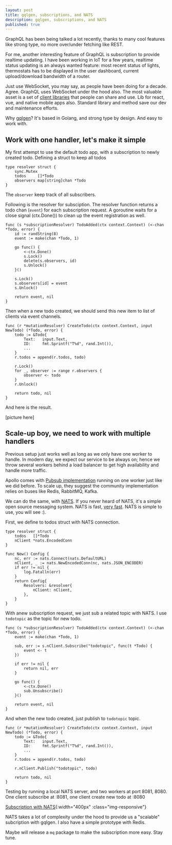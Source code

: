 ```yaml
---
layout: post
title: gqlgen, subscriptions, and NATS
description: gqlgen, subscriptions, and NATS
published: true
---
```


GraphQL has been being talked a lot recently, thanks to many cool features like strong type, no more over/under fetching like REST.

For me, another interesting feature of GraphQL is subscription to provide realtime updating. I have been working in IoT for a few years, realtime status updating is an always wanted feature: most recent status of lights, thermostats has to be displayed in the user dashboard, current upload/download bandwidth of a router.

Just use WebSocket, you may say, as people have been doing for a decade. Agree. GraphQL uses WebSocket under the hood also. The most valuable asset is a set of [client libraries](https://www.apollographql.com/docs/react/) that people can share and use. Lib for react, vue, and native mobile apps also. Standard library and method save our dev and maintenance efforts.

Why [gqlgen](https://gqlgen.com/)? It's based in Golang, and strong type by design. And easy to work with.

## Work with one handler, let's make it simple

My first attempt to use the default todo app, with a subscription to newly created todo. Defining a struct to keep all todos

```{golang}
type resolver struct {
	sync.Mutex
	todos     []*Todo
	observers map[string]chan *Todo
}
```

The `observer` keep track of all subscribers.

Following is the resolver for subsciption. The resolver function returns a todo chan (`event`) for each subscription request. A goroutine waits for a close signal (ctx.Done()) to clean up the event registration as well.

```{golang}
func (s *subscriptionResolver) TodoAdded(ctx context.Context) (<-chan *Todo, error) {
	id := randString(8)
	event := make(chan *Todo, 1)

	go func() {
		<-ctx.Done()
		s.Lock()
		delete(s.observers, id)
		s.Unlock()
	}()

	s.Lock()
	s.observers[id] = event
	s.Unlock()

	return event, nil
}
```

Then when a new todo created, we should send this new item to list of clients via event channels.

```{golang}
func (r *mutationResolver) CreateTodo(ctx context.Context, input NewTodo) (*Todo, error) {
	todo := &Todo{
		Text:   input.Text,
		ID:     fmt.Sprintf("T%d", rand.Int()),
		...
	}
	r.todos = append(r.todos, todo)

	r.Lock()
	for _, observer := range r.observers {
		observer <- todo
	}
	r.Unlock()

	return todo, nil
}
```

And here is the result.

[picture here]

## Scale-up boy, we need to work with multiple handlers

Previous setup just works well as long as we only have one worker to handle. In modern day, we expect our service to be always on; hence we throw several workers behind a load balancer to get high availability and handle more traffic.

Apollo comes with [Pubsub implementation](https://www.apollographql.com/docs/apollo-server/features/subscriptions/) running on one worker just like we did before. To scale up, they suggest the community implementation relies on buses like Redis, RabbitMQ, Kafka.

We can do the same, with [NATS](https://nats.io/). If you never heard of NATS, it's a simple open source messaging system. NATS is fast, [very fast](https://nats-io.github.io/docs/nats_tools/natsbench.html). NATS is simple to use, you will see :).

First, we define to todos struct with NATS connection.

```{golang}
type resolver struct {
	todos   []*Todo
	nClient *nats.EncodedConn
}

func New() Config {
	nc, err := nats.Connect(nats.DefaultURL)
	nClient, _ := nats.NewEncodedConn(nc, nats.JSON_ENCODER)
	if err != nil {
		log.Fatalln(err)
	}
	return Config{
		Resolvers: &resolver{
			nClient: nClient,
		},
	}
}
```

With anew subscription request, we just sub a related topic with NATS. I use `todotopic` as the topic for new todo.

```{golang}
func (s *subscriptionResolver) TodoAdded(ctx context.Context) (<-chan *Todo, error) {
	event := make(chan *Todo, 1)

	sub, err := s.nClient.Subscribe("todotopic", func(t *Todo) {
		event <- t
	})

	if err != nil {
		return nil, err
	}

	go func() {
		<-ctx.Done()
		sub.Unsubscribe()
	}()

	return event, nil
}
```

And when the new todo created, just publish to `todotopic` topic.

```{golang}
func (r *mutationResolver) CreateTodo(ctx context.Context, input NewTodo) (*Todo, error) {
	todo := &Todo{
		Text:   input.Text,
		ID:     fmt.Sprintf("T%d", rand.Int()),
		...
	}
	r.todos = append(r.todos, todo)

	r.nClient.Publish("todotopic", todo)

	return todo, nil
}
```

Testing by running a local NATS server, and two workers at port 8081, 8080. One client subscribe at :8081, one client create new todo at :8080

[Subscription with NATS](_posts/2019-06-09-gqlgen-subscriptions/sub-nats.gif){:width="400px" :class="img-responsive"}

NATS takes a lot of complexity under the hood to provide us a "scalable" subcription with gqlgen.
I also have a simple prototype with Redis.

Maybe will release a `mq` package to make the subscription more easy. Stay tune.
